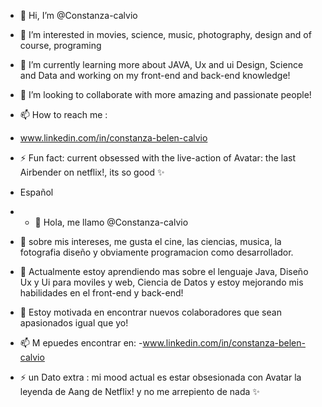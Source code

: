 - 👋 Hi, I’m @Constanza-calvio                    
- 👀 I’m interested in movies, science, music, photography, design and of course, programing 
- 🌱 I’m currently learning more about JAVA, Ux and ui Design, Science and Data and working on my front-end and back-end knowledge!
- 💞️ I’m looking to collaborate with more amazing and passionate people!
- 📫 How to reach me :
- www.linkedin.com/in/constanza-belen-calvio
- ⚡ Fun fact: current obsessed with the live-action of Avatar: the last Airbender on netflix!, its so good  ✨

- Español
- - 👋 Hola, me llamo @Constanza-calvio                    
- 👀 sobre mis intereses, me gusta el cine, las ciencias, musica, la fotografia diseño y obviamente programacion como desarrollador.
- 🌱 Actualmente estoy aprendiendo mas sobre el lenguaje Java, Diseño Ux y Ui para moviles y web, Ciencia de Datos y estoy mejorando mis habilidades en el front-end y back-end!
- 💞️  Estoy motivada en encontrar nuevos colaboradores que sean apasionados igual que yo!
- 📫 M epuedes encontrar en:
-www.linkedin.com/in/constanza-belen-calvio
- ⚡ un Dato extra :  mi mood actual es estar obsesionada con Avatar la leyenda de Aang de Netflix! y no me arrepiento de nada ✨

<!---
Constanza-calvio/Constanza-calvio is a ✨ special ✨ repository because its `README.md` (this file) appears on your GitHub profile.
You can click the Preview link to take a look at your changes.
--->
